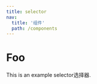 ```yaml
---
title: selector
nav:
  title: '组件'
  path: /components
---
```

# Foo

This is an example selector选择器.

<code src="./demos/demo.tsx"></code>
